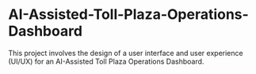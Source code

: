 # AI-Assisted-Toll-Plaza-Operations-Dashboard
This project involves the design of a user interface and user experience (UI/UX) for an AI-Assisted Toll Plaza Operations Dashboard.
